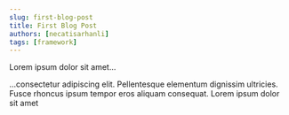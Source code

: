 ```yaml
---
slug: first-blog-post
title: First Blog Post
authors: [necatisarhanli]
tags: [framework]
---
```


Lorem ipsum dolor sit amet...

<!-- truncate -->

...consectetur adipiscing elit. Pellentesque elementum dignissim ultricies. Fusce rhoncus ipsum tempor eros aliquam consequat. Lorem ipsum dolor sit amet
